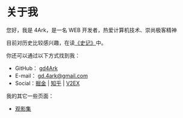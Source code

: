 # 关于我

您好，我是 4Ark，是一名 WEB 开发者，热爱计算机技术、崇尚极客精神

目前对历史比较感兴趣，在读[《史记》](https://ctext.org/shiji/zhs?en=on)中。

你还可以通过以下方式找到我：

- GitHub： [gd4Ark](https://github.com/gd4Ark)
- E-mail： gd.4ark@gmail.com
- Social：[掘金](https://juejin.im/user/5a4f6e2c6fb9a01cb508a127) | [知乎](https://www.zhihu.com/people/cai-hong-hui-2/activities) | [V2EX](https://www.v2ex.com/member/4ark)

我的其它一些页面：

- [观影集](https://4ark.notion.site/4b4180c7bf3249c2b47bc9127150b240?v=3df58ff87655451c9873a8aadd9a72db)

